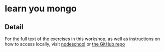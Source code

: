 # learn you mongo

## Detail

For the full text of the exercises in this workshop, as well as instructions
on how to access locally, visit [nodeschool](https://nodeschool.io/) or
[the GitHub repo](https://github.com/evanlucas/learnyoumongo)
